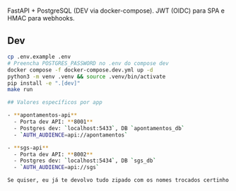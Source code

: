 # <repo>

FastAPI + PostgreSQL (DEV via docker-compose). JWT (OIDC) para SPA e HMAC para webhooks.

## Dev
```bash
cp .env.example .env
# Preencha POSTGRES_PASSWORD no .env do compose dev
docker compose -f docker-compose.dev.yml up -d
python3 -m venv .venv && source .venv/bin/activate
pip install -e ".[dev]"
make run

## Valores específicos por app

- **apontamentos-api**
  - Porta dev API: **8001**
  - Postgres dev: `localhost:5433`, DB `apontamentos_db`
  - `AUTH_AUDIENCE=api://apontamentos`

- **sgs-api**
  - Porta dev API: **8002**
  - Postgres dev: `localhost:5434`, DB `sgs_db`
  - `AUTH_AUDIENCE=api://sgs`

Se quiser, eu já te devolvo tudo zipado com os nomes trocados certinho para **apontamentos-api** e **sgs-api**.
